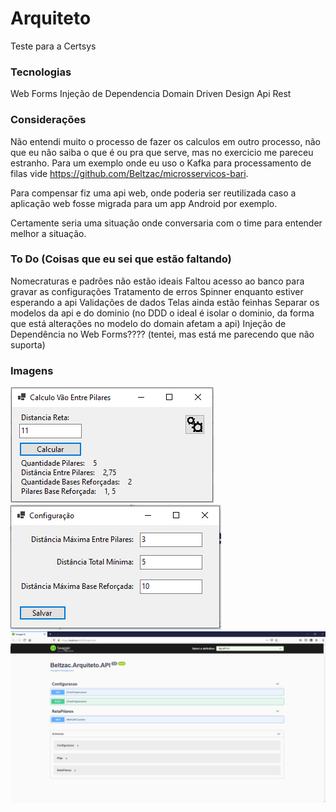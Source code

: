 # Arquiteto
Teste para a Certsys

### Tecnologias

Web Forms
Injeção de Dependencia
Domain Driven Design
Api Rest

### Considerações

Não entendi muito o processo de fazer os calculos em outro processo, não que eu não saiba o que é ou pra que serve, mas no exercicio me pareceu estranho. Para um exemplo onde eu uso o Kafka para processamento de filas vide https://github.com/Beltzac/microsservicos-bari.

Para compensar fiz uma api web, onde poderia ser reutilizada caso a aplicação web fosse migrada para um app Android por exemplo.

Certamente seria uma situação onde conversaria com o time para entender melhor a situação.

### To Do (Coisas que eu sei que estão faltando)

Nomecraturas e padrões não estão ideais
Faltou acesso ao banco para gravar as configurações
Tratamento de erros
Spinner enquanto estiver esperando a api
Validações de dados
Telas ainda estão feinhas
Separar os modelos da api e do dominio (no DDD o ideal é isolar o dominio, da forma que está alterações no modelo do domain afetam a api)
Injeção de Dependência no Web Forms???? (tentei, mas está me parecendo que não suporta)

### Imagens

![Screenshot](Imagens/calculo.png)
![Screenshot](Imagens/configuracao.png)
![Screenshot](Imagens/api.png)

